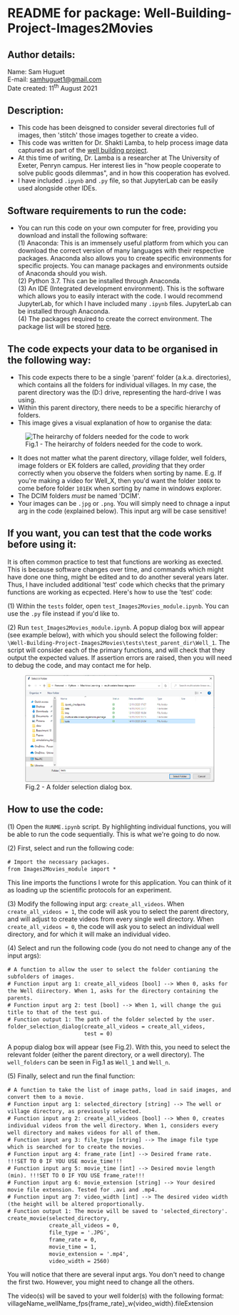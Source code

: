 # README for package: Well-Building-Project-Images2Movies

## Author details: 
Name: Sam Huguet  
E-mail: samhuguet1@gmail.com  
Date created: 11<sup>th</sup> August 2021

## Description: 
- This code has been deisgned to consider several directories full of images, then 'stitch' those images together to create a video. 
- This code was written for Dr. Shakti Lamba, to help process image data captured as part of the [well building project](http://shaktilamba.com/research-2/well-building-project/).
- At this time of writing, Dr. Lamba is a researcher at The University of Exeter, Penryn campus. Her interest lies in "how people cooperate to solve public goods dilemmas", and in how this cooperation has evolved. 
- I have included ```.ipynb``` and ```.py``` file, so that JupyterLab can be easily used alongside other IDEs. 

## Software requirements to run the code: 
- You can run this code on your own computer for free, providing you download and install the following software:  
(1) Anaconda: This is an immensely useful platform from which you can download the correct version of many languages with their respective packages. Anaconda also allows you to create specific environments for specific projects. You can manage packages and environments outside of Anaconda should you wish.  
(2) Python 3.7. This can be installed through Anaconda.  
(3) An IDE (Integrated development environment). This is the software which allows you to easily interact with the code. I would recommend JupyterLab, for which I have included many ```.ipynb``` files. JupyterLab can be installed through Anaconda.   
(4) The packages required to create the correct environment. The package list will be stored [here](XXX).   

## The code expects your data to be organised in the following way: 
- This code expects there to be a single 'parent' folder (a.k.a. directories), which contains all the folders for individual villages. In my case, the parent directory was the (D:) drive, representing the hard-drive I was using.  
- Within this parent directory, there needs to be a specific hierarchy of folders.   
- This image gives a visual explanation of how to organise the data:

<figure>
    <img src="https://github.com/SamHSoftware/Well-Building-Project-Images2Movies/blob/main/img/file_structure.png?raw=true" alt="The heirarchy of folders needed for the code to work" width="700"/>  
    <figcaption>Fig.1 - The heirarchy of folders needed for the code to work.</figcaption>
</figure>  
  
- It does not matter what the parent directory, village folder, well folders, image folders or EK folders are called, *providing* that they order correctly when you observe the folders when sorting by name. E.g. If you're making a video for Well_X, then you'd want the folder ```100EK``` to come before folder ```101EK``` when sorting by name in windows explorer. 
- The DCIM folders *must* be named 'DCIM'. 
- Your images can be ```.jpg``` or ```.png```. You will simply need to chnage a input arg in the code (explained below). This input arg will be case sensitive! 

## If you want, you can test that the code works before using it:
It is often common practice to test that functions are working as exected. This is because software changes over time, and commands which might have done one thing, might be edited and to do another several years later. Thus, I have included additional 'test' code which checks that the primary functions are working as ecpected. Here's how to use the 'test' code:  

(1) Within the ```tests``` folder, open ```test_Images2Movies_module.ipynb```. You can use the ```.py``` file instead if you'd like to.

(2) Run ```test_Images2Movies_module.ipynb```. A popup dialog box will appear (see example below), with which you should select the following folder: ```\Well-Building-Project-Images2Movies\tests\test_parent_dir\Well_1```. The script will consider each of the primary functions, and will check that they output the expected values. If assertion errors are raised, then you will need to debug the code, and may contact me for help. 

<figure>
    <img src="https://github.com/SamHSoftware/Well-Building-Project-Images2Movies/blob/main/img/folder_selection.PNG?raw=true" alt="A folder selection dialog box" width="500"/>
    <figcaption>Fig.2 - A folder selection dialog box.</figcaption>
</figure>  
  

## How to use the code: 

(1) Open the ```RUNME.ipynb``` script. By highlighting individual functions, you will be able to run the code sequentially. This is what we're going to do now. 

(2) First, select and run the following code: 
```
# Import the necessary packages.
from Images2Movies_module import *
```

This line imports the functions I wrote for this application. You can think of it as loading up the scientific protocols for an experiment. 

(3) Modify the following input arg: ```create_all_videos```. When ```create_all_videos = 1```, the code will ask you to select the parent directory, and will adjust to create videos from every single well directory. When ```create_all_videos = 0```, the code will ask you to select an individual well directory, and for which it will make an individual video.  

(4) Select and run the following code (you do not need to change any of the input args): 
```
# A function to allow the user to select the folder contianing the subfolders of images.
# Function input arg 1: create_all_videos [bool] --> When 0, asks for the Well diirectory. When 1, asks for the directory containing the parents.
# Function input arg 2: test [bool] --> When 1, will change the gui title to that of the test gui.
# Function output 1: The path of the folder selected by the user. 
folder_selection_dialog(create_all_videos = create_all_videos,
                        test = 0)
```

A popup dialog box will appear (see Fig.2). With this, you need to select the relevant folder (either the parent directory, or a well directory). The ```well_folders``` can be seen in Fig.1 as ```Well_1``` and ```Well_n```. 

(5) Finally, select and run the final function:
```
# A function to take the list of image paths, load in said images, and convert them to a movie. 
# Function input arg 1: selected_directory [string] --> The well or village directory, as previously selected. 
# Function input arg 2: create_all_videos [bool] --> When 0, creates individual videos from the well directory. When 1, considers every well directory and makes videos for all of them.
# Function input arg 3: file_type [string] --> The image file type which is searched for to create the movies.
# Function input arg 4: frame_rate [int] --> Desired frame rate. !!!SET TO 0 IF YOU USE movie_time!!!
# Function input arg 5: movie_time [int] --> Desired movie length (min). !!!SET TO 0 IF YOU USE frame_rate!!!
# Function input arg 6: movie_extension [string] --> Your desired movie file extension. Tested for .avi and .mp4. 
# Function input arg 7: video_width [int] --> The desired video width (the height will be altered proportionally. 
# Function output 1: The movie will be saved to 'selected_directory'. 
create_movie(selected_directory,
             create_all_videos = 0,
             file_type = '.JPG',
             frame_rate = 0,
             movie_time = 1,
             movie_extension = '.mp4',
             video_width = 2560)
```

You will notice that there are several input args. You don't need to change the first two. However, you might need to change all the others.  

The video(s) will be saved to your well folder(s) with the following format: villageName_wellName_fps{frame_rate}_w{video_width}.fileExtension